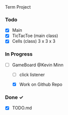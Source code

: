 
 Term Project
 

### Todo


    
- [x] Main
- [x] TicTacToe (main class)
- [x] Cells (class) 3 x 3 x 3 
### In Progress
- [ ] GameBoard @Kevin Minn
  - [ ] click listener

  - [x] Work on Github Repo  

### Done ✓

- [x] TODO.md  


